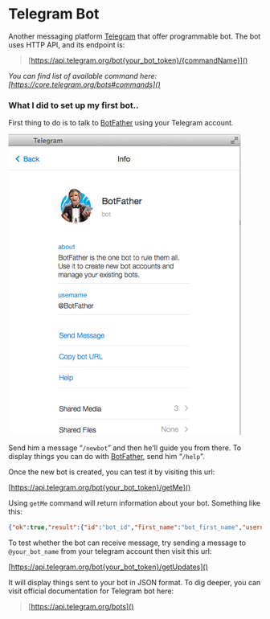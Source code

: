 # Telegram Bot

Another messaging platform [Telegram](https://telegram.org) that offer programmable bot. The bot uses HTTP API, and its endpoint is:

>[https://api.telegram.org/bot{your_bot_token}/{commandName}]()

*You can find list of available command here: [https://core.telegram.org/bots#commands]()*

### What I did to set up my first bot..
First thing to do is to talk to [BotFather](https://telegram.me/botfather) using your Telegram account.

![BotFather](../images/botfather.png)

Send him a message “`/newbot`” and then he'll guide you from there. To display things you can do with [BotFather](https://telegram.me/botfather), send him “`/help`”.

Once the new bot is created, you can test it by visiting this url:

[https://api.telegram.org/bot{your_bot_token}/getMe]()

Using `getMe` command will return information about your bot. Something like this:

```json
{"ok":true,"result":{"id":"bot_id","first_name":"bot_first_name","username":"bot_username"}}
```

To test whether the bot can receive message, try sending a message to `@your_bot_name` from your telegram account then visit this url:

[https://api.telegram.org/bot{your_bot_token}/getUpdates]()

It will display things sent to your bot in JSON format. To dig deeper, you can visit official documentation for Telegram bot here: 

>[https://api.telegram.org/bots]()
